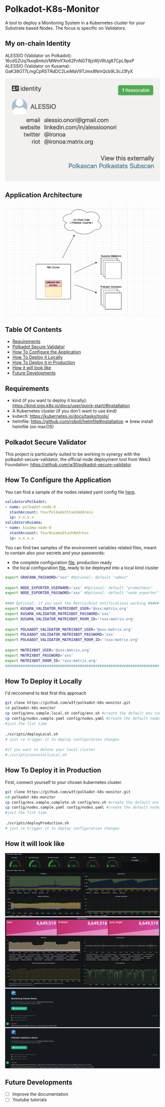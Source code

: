 # Polkadot-K8s-Monitor

A tool to deploy a Monitoring System in a Kubernetes cluster for your Substrate based Nodes. The focus is specific on Validators.

## My on-chain Identity

ALESSIO (Validator on Polkadot): 16cdSZUq7kxq6mtoVMWmYXo62FnNGT9jzWjVRUg87CpL9pxP  
ALESSIO (Validator on Kusama): GaK38GT7LmgCpRSTRdDC2LeiMaV9TJmx8NmQcb9L3cJ3fyX

![identity](assets/identity.png)


## Application Architecture

![architecture](assets/architecture.png)

## Table Of Contents

* [Requirements](#requirements)
* [Polkadot Secure Validator](#polkadot-secure-validator)
* [How To Configure the Application](#how-to-configure-the-application)
* [How To Deploy it Locally](#how-to-deploy-it-locally)
* [How To Deploy it in Production](#how-to-deploy-it-in-production)
* [How it will look like](#how-it-will-look-like)
* [Future Developments](#future-developments)

## Requirements
* kind (if you want to deploy it locally): https://kind.sigs.k8s.io/docs/user/quick-start/#installation
* A Kubernetes cluster (if you don't want to use kind)
* kubectl: https://kubernetes.io/docs/tasks/tools/
* helmfile: https://github.com/roboll/helmfile#installation => brew install helmfile (on macOS)

## Polkadot Secure Validator
This project is particularly suited to be working in synergy with the polkadot-secure-validator, the official node deployment tool from Web3 Foundation: https://github.com/w3f/polkadot-secure-validator 

## How To Configure the Application

You can find a sample of the nodes related yaml config file [here](config/nodes.sample.yaml).  

```yaml
validatorsPolkadot:
- name: polkadot-node-0
  stashAccount: YourPolkadotStashAddress
  ip: x.x.x.x   
validatorsKusama: 
- name: kusama-node-0
  stashAccount: YourKusamaStashAddress
  ip: x.x.x.x 
```

You can find two samples of the environment variables related files, meant to contain also your secrets and your passwords:  
* the complete configuration [file](config/env.sample.complete.sh), production ready  
* the local configuration [file](config/env.sample.local.sh), ready to be deployed into a local kind cluster  

```sh
export GRAFANA_PASSWORD="xxx" #Optional: default "admin"

export NODE_EXPORTER_USERNAME='xxx' #Optional: default "prometheus"
export NODE_EXPORTER_PASSWORD='xxx' #Optional: default "node_exporter"

#### Optional: if you want the Matrix/Riot notifications working #####
export KUSAMA_VALIDATOR_MATRIXBOT_USER='@xxx:matrix.org'
export KUSAMA_VALIDATOR_MATRIXBOT_PASSWORD='xxx'
export KUSAMA_VALIDATOR_MATRIXBOT_ROOM_ID='!xxx:matrix.org'

export POLKADOT_VALIDATOR_MATRIXBOT_USER='@xxx:matrix.org'
export POLKADOT_VALIDATOR_MATRIXBOT_PASSWORD='xxx'
export POLKADOT_VALIDATOR_MATRIXBOT_ROOM_ID='!xxx:matrix.org'

export MATRIXBOT_USER='@xxx:matrix.org'
export MATRIXBOT_PASSWORD='xxx'
export MATRIXBOT_ROOM_ID='!xxx:matrix.org'
######################################################################
```

## How To Deploy it Locally
I'd reccomend to test first this approach 

```bash
git clone https://github.com/w3f/polkadot-k8s-monitor.git
cd polkadot-k8s-monitor
cp config/env.sample.local.sh config/env.sh #create the default env config file
cp config/nodes.sample.yaml config/nodes.yaml #create the default nodes config file
#just the fist time

./scripts/deployLocal.sh
# just re trigger it to deploy configuration changes

#if you want to delete your local cluster
#./scripts/uninstallLocal.sh
```

## How To Deploy it in Production
First, connect yourself to your chosen kubernetes cluster.

```bash
git clone https://github.com/w3f/polkadot-k8s-monitor.git
cd polkadot-k8s-monitor
cp config/env.sample.complete.sh config/env.sh #create the default env config file
cp config/nodes.sample.yaml config/nodes.yaml #create the default nodes config file
#just the fist time

./scripts/deployProduction.sh
# just re trigger it to deploy configuration changes
```

## How it will look like
![grafanaNodeLoad](assets/grafanaNodeLoad.png)
![grafanaNodeChainStatus](assets/grafanaNodeChainStatus.png)
![clusterAlerts](assets/clusterAlerts.png)
![nodesAlerts](assets/nodesAlerts.png)

## Future Developments
- [ ] Improve the documentation
- [ ] Youtube tutorials 
